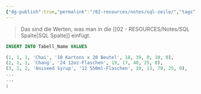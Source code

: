 ```yaml
---
{"dg-publish":true,"permalink":"/02-resources/notes/sql-zeile/","tags":["informatik/datenbank"],"noteIcon":"","updated":"2025-10-29T12:59:10.519+01:00"}
---
```


>Das sind die Werten, was man in die [[02 - RESOURCES/Notes/SQL Spalte\|SQL Spalte]] einfügt.
```sql
INSERT INTO Tabell_Name VALUES

(1, 1, 1, 'Chai', '10 Kartons x 20 Beutel', 18, 39, 0, 10, 0),
(2, 1, 1, 'Chang', '24 12oz-Flaschen', 19, 17, 40, 25, 0),
(3, 1, 2, 'Aniseed Syrup', '12 550ml-Flaschen', 10, 13, 70, 25, 0),
...
...
;
```
